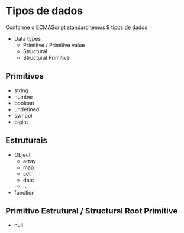 # Tipos de dados

Conforme o ECMAScript standard temos 9 tipos de dados

* Data types
    * Primitive / Primitive value
    * Structural
    * Structural Primitive

## Primitivos

* string
* number
* boolean
* undefined
* symbol
* bigint

## Estruturais

* Object
    * array
    * map
    * set
    * date
    * ...
* function

## Primitivo Estrutural / Structural Root Primitive

* null
